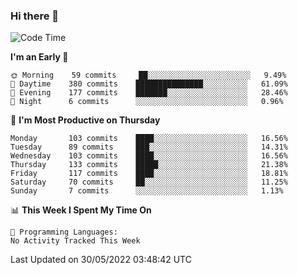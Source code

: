 ### Hi there 👋

<!--
**abhay-singh-au3/abhay-singh-au3** is a ✨ _special_ ✨ repository because its `README.md` (this file) appears on your GitHub profile.

Here are some ideas to get you started:

- 🔭 I’m currently working on ...
- 🌱 I’m currently learning ...
- 👯 I’m looking to collaborate on ...
- 🤔 I’m looking for help with ...
- 💬 Ask me about ...
- 📫 How to reach me: ...
- 😄 Pronouns: ...
- ⚡ Fun fact: ...
-->


<!--START_SECTION:waka-->
![Code Time](http://img.shields.io/badge/Code%20Time-0%20secs-blue)

**I'm an Early 🐤** 

```text
🌞 Morning    59 commits     ██░░░░░░░░░░░░░░░░░░░░░░░   9.49% 
🌆 Daytime    380 commits    ███████████████░░░░░░░░░░   61.09% 
🌃 Evening    177 commits    ███████░░░░░░░░░░░░░░░░░░   28.46% 
🌙 Night      6 commits      ░░░░░░░░░░░░░░░░░░░░░░░░░   0.96%

```
📅 **I'm Most Productive on Thursday** 

```text
Monday       103 commits    ████░░░░░░░░░░░░░░░░░░░░░   16.56% 
Tuesday      89 commits     ███░░░░░░░░░░░░░░░░░░░░░░   14.31% 
Wednesday    103 commits    ████░░░░░░░░░░░░░░░░░░░░░   16.56% 
Thursday     133 commits    █████░░░░░░░░░░░░░░░░░░░░   21.38% 
Friday       117 commits    ████░░░░░░░░░░░░░░░░░░░░░   18.81% 
Saturday     70 commits     ██░░░░░░░░░░░░░░░░░░░░░░░   11.25% 
Sunday       7 commits      ░░░░░░░░░░░░░░░░░░░░░░░░░   1.13%

```


📊 **This Week I Spent My Time On** 

```text
💬 Programming Languages: 
No Activity Tracked This Week

```


 Last Updated on 30/05/2022 03:48:42 UTC
<!--END_SECTION:waka-->
